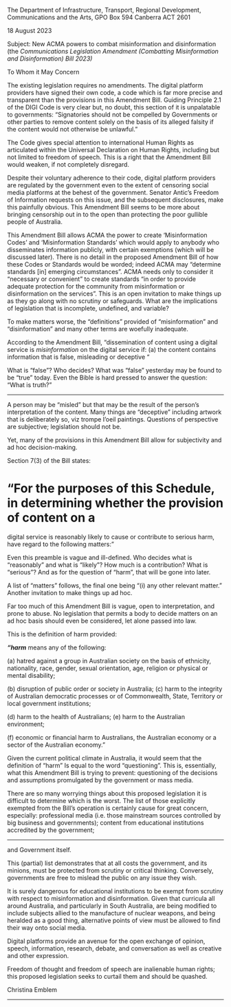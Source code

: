 The Department of Infrastructure, Transport, Regional Development, Communications
and the Arts, GPO Box 594
Canberra ACT 2601

18 August 2023

Subject: New ACMA powers to combat misinformation and disinformation (the
_Communications_ _Legislation_ _Amendment_ _(Combatting_ _Misinformation_ _and_
_Disinformation)_ _Bill_ _2023)_

To Whom it May Concern

The existing legislation requires no amendments. The digital platform providers have
signed their own code, a code which is far more precise and transparent than the
provisions in this Amendment Bill. Guiding Principle 2.1 of the DIGI Code is very clear
but, no doubt, this section of it is unpalatable to governments: “Signatories should not be
compelled by Governments or other parties to remove content solely on the basis of its
alleged falsity if the content would not otherwise be unlawful.”

The Code gives special attention to international Human Rights as articulated within the
Universal Declaration on Human Rights, including but not limited to freedom of speech.
This is a right that the Amendment Bill would weaken, if not completely disregard.

Despite their voluntary adherence to their code, digital platform providers are regulated
by the government even to the extent of censoring social media platforms at the behest
of the government. Senator Antic’s Freedom of Information requests on this issue, and
the subsequent disclosures, make this painfully obvious. This Amendment Bill seems to
be more about bringing censorship out in to the open than protecting the poor gullible
people of Australia.

This Amendment Bill allows ACMA the power to create ‘Misinformation Codes’ and
‘Misinformation Standards’ which would apply to anybody who disseminates information
publicly, with certain exemptions (which will be discussed later). There is no detail in the
proposed Amendment Bill of how these Codes or Standards would be worded; indeed
ACMA may “determine standards [in] emerging circumstances”. ACMA needs only to
consider it “necessary or convenient” to create standards “in order to provide adequate
protection for the community from misinformation or disinformation on the services”.
This is an open invitation to make things up as they go along with no scrutiny or
safeguards. What are the implications of legislation that is incomplete, undefined, and
variable?

To make matters worse, the “definitions” provided of “misinformation” and
“disinformation” and many other terms are woefully inadequate.

According to the Amendment Bill, “dissemination of content using a digital service is
_misinformation_ on the digital service if:
(a) the content contains information that is false, misleading or deceptive “

What is “false”? Who decides? What was “false” yesterday may be found to be “true”
today. Even the Bible is hard pressed to answer the question: “What is truth?”


-----

A person may be “misled” but that may be the result of the person’s interpretation of the
content.
Many things are “deceptive” including artwork that is deliberately so, viz trompe I’oeil
paintings. Questions of perspective are subjective; legislation should not be.

Yet, many of the provisions in this Amendment Bill allow for subjectivity and ad hoc
decision-making.

Section 7(3) of the Bill states:
# “For the purposes of this Schedule, in determining whether the provision of content on a
digital service is reasonably likely to cause or contribute to serious harm, have regard to
the following matters:”

Even this preamble is vague and ill-defined. Who decides what is “reasonably” and what
is “likely”? How much is a contribution? What is “serious”? And as for the question of
“harm”, that will be gone into later.

A list of “matters” follows, the final one being “(i) any other relevant matter.” Another
invitation to make things up ad hoc.

Far too much of this Amendment Bill is vague, open to interpretation, and prone to
abuse. No legislation that permits a body to decide matters on an ad hoc basis should
even be considered, let alone passed into law.

This is the definition of harm provided:

**_“harm_** means any of the following:

(a) hatred against a group in Australian society on the basis of ethnicity,
nationality, race, gender, sexual orientation, age, religion or physical or
mental disability;

(b) disruption of public order or society in Australia;
(c) harm to the integrity of Australian democratic processes or of
Commonwealth, State, Territory or local government institutions;

(d) harm to the health of Australians;
(e) harm to the Australian environment;

(f) economic or financial harm to Australians, the Australian economy or a
sector of the Australian economy.”

Given the current political climate in Australia, it would seem that the definition of “harm”
Is equal to the word “questioning”. This is, essentially, what this Amendment Bill is trying
to prevent:
questioning of the decisions and assumptions promulgated by the government or mass media.

There are so many worrying things about this proposed legislation it is difficult to
determine which is the worst. The list of those explicitly exempted from the Bill’s
operation is certainly cause for great concern, especially:
professional media (i.e. those mainstream sources controlled by big business and
governments);
content from educational institutions accredited by the government;


-----

and Government itself.

This (partial) list demonstrates that at all costs the government, and its minions, must be
protected from scrutiny or critical thinking. Conversely, governments are free to mislead
the public on any issue they wish.

It is surely dangerous for educational institutions to be exempt from scrutiny with respect
to misinformation and disinformation. Given that curricula all around Australia, and
particularly in South Australia, are being modified to include subjects allied to the
manufacture of nuclear weapons, and being heralded as a good thing, alternative
points of view must be allowed to find their way onto social media.

Digital platforms provide an avenue for the open exchange of opinion, speech,
information, research, debate, and conversation as well as creative and other
expression.

Freedom of thought and freedom of speech are inalienable human rights; this proposed
legislation seeks to curtail them and should be quashed.

Christina Emblem


-----

